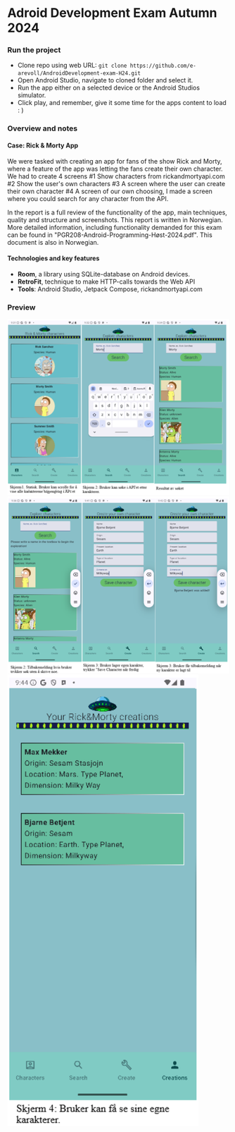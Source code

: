 # Adroid Development Exam Autumn 2024

### Run the project
- Clone repo using web URL: ``git clone https://github.com/e-arevoll/AndroidDevelopment-exam-H24.git ``
- Open Android Studio, navigate to cloned folder and select it.
- Run the app either on a selected device or the Android Studios simulator.
- Click play, and remember, give it some time for the apps content to load : )

### Overview and notes
#### Case: Rick & Morty App
We were tasked with creating an app for fans of the show Rick and Morty, where a feature of the app was letting the fans create their own character. 
We had to create 4 screens
#1 Show characters from rickandmortyapi.com
#2 Show the user's own characters
#3 A screen where the user can create their own character
#4 A screen of our own choosing, I made a screen where you could search for any character from the API. 

In the report is a full review of the functionality of the app, main techniques, quality and structure and screenshots. This report is written in Norwegian. 
More detailed information, including functionality demanded for this exam can be found in "PGR208-Android-Programming-Høst-2024.pdf". This document is also in Norwegian.
#### Technologies and key features
- **Room**, a library using SQLite-database on Android devices.
- **RetroFit**, technique to make HTTP-calls towards the Web API
- **Tools**: Android Studio, Jetpack Compose, rickandmortyapi.com
### Preview
![Screen 1 and 2 ](scr-sh-scr-1-2.png)
![Screen 1 and 2 ](scr-sh-scr2-3.png)
![Screen 1 and 2 ](creations-scr-sh.png)
